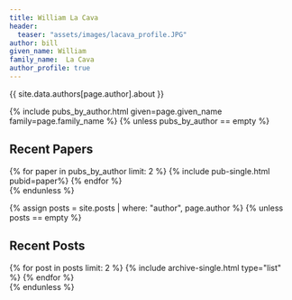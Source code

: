 ```yaml
---
title: William La Cava
header:
  teaser: "assets/images/lacava_profile.JPG"
author: bill
given_name: William
family_name:  La Cava
author_profile: true
---
```



{{ site.data.authors[page.author].about }}

{% include pubs_by_author.html given=page.given_name family=page.family_name %}
{% unless pubs_by_author == empty %}
  <h2 class="archive__subtitle">Recent Papers </h2> 
  <div class="entries-list">
    {% for paper in pubs_by_author  limit: 2 %}
      {% include pub-single.html pubid=paper%}
    {% endfor %}
  </div>
{% endunless %}

{% assign posts = site.posts | where: "author", page.author %}
{% unless posts == empty %}
  <h2 class="archive__subtitle">Recent Posts</h2> 
  <div class="entries-list">
    {% for post in posts limit: 2 %}
      {% include archive-single.html type="list" %}
    {% endfor %}
  </div>
{% endunless %}

